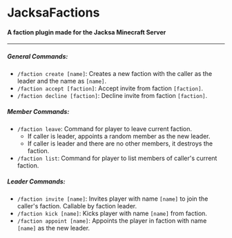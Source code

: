 # JacksaFactions
#### A faction plugin made for the Jacksa Minecraft Server
---
##### General Commands:
* `/faction create [name]`: Creates a new faction with the caller as the leader and the name as `[name]`.
* `/faction accept [faction]`: Accept invite from faction `[faction]`.
* `/faction decline [faction]`: Decline invite from faction `[faction]`.

##### Member Commands:
* `/faction leave`: Command for player to leave current faction. 
	* If caller is leader, appoints a random member as the new leader.
	* If caller is leader and there are no other members, it destroys the faction.
* `/faction list`: Command for player to list members of caller's current faction.

##### Leader Commands:
* `/faction invite [name]`: Invites player with name `[name]` to join the caller's faction. Callable by faction leader.
* `/faction kick [name]`: Kicks player with name `[name]` from faction.
* `/faction appoint [name]`: Appoints the player in faction with name `[name]` as the new leader.


